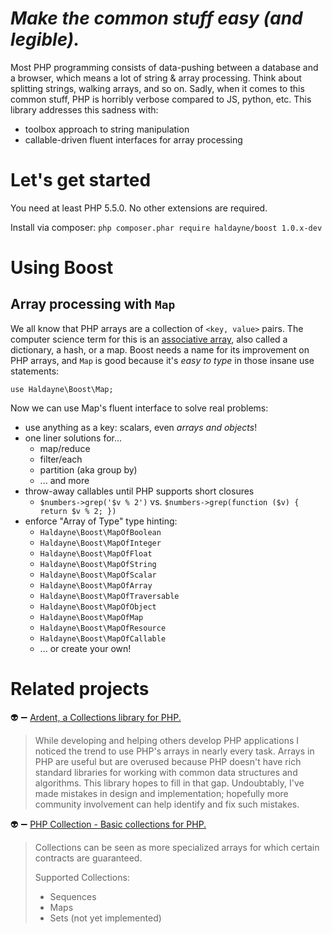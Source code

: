 # *Make the common stuff easy (and legible).*

Most PHP programming consists of data-pushing between a database and a browser, which means a lot of string & array processing.  Think about splitting strings, walking arrays, and so on.  Sadly, when it comes to this common stuff, PHP is horribly verbose compared to JS, python, etc.  This library addresses this sadness with:

* toolbox approach to string manipulation
* callable-driven fluent interfaces for array processing

# Let's get started

You need at least PHP 5.5.0.  No other extensions are required.

Install via composer: `php composer.phar require haldayne/boost 1.0.x-dev`

# Using Boost

## Array processing with `Map`

We all know that PHP arrays are a collection of `<key, value>` pairs.  The computer science term for this is an [associative array](https://en.wikipedia.org/wiki/Associative_array), also called a dictionary, a hash, or a map.  Boost needs a name for its improvement on PHP arrays, and `Map` is good because it's *easy to type* in those insane use statements:

    use Haldayne\Boost\Map;

Now we can use Map's fluent interface to solve real problems:

* use anything as a key: scalars, even *arrays and objects*!
* one liner solutions for...
   * map/reduce
   * filter/each
   * partition (aka group by)
   * ... and more
* throw-away callables until PHP supports short closures
   * `$numbers->grep('$v % 2')` vs.
     `$numbers->grep(function ($v) { return $v % 2; })`
* enforce "Array of Type" type hinting:
   * `Haldayne\Boost\MapOfBoolean`
   * `Haldayne\Boost\MapOfInteger`
   * `Haldayne\Boost\MapOfFloat`
   * `Haldayne\Boost\MapOfString`
   * `Haldayne\Boost\MapOfScalar`
   * `Haldayne\Boost\MapOfArray`
   * `Haldayne\Boost\MapOfTraversable`
   * `Haldayne\Boost\MapOfObject`
   * `Haldayne\Boost\MapOfMap`
   * `Haldayne\Boost\MapOfResource`
   * `Haldayne\Boost\MapOfCallable`
   * ... or create your own!

# Related projects

:alien: :heavy_minus_sign: [Ardent, a Collections library for PHP.](https://github.com/morrisonlevi/Ardent)

> While developing and helping others develop PHP applications I noticed the trend to use PHP's arrays in nearly every task. Arrays in PHP are useful but are overused because PHP doesn't have rich standard libraries for working with common data structures and algorithms. This library hopes to fill in that gap. Undoubtably, I've made mistakes in design and implementation; hopefully more community involvement can help identify and fix such mistakes.


:alien: :heavy_minus_sign: [PHP Collection - Basic collections for PHP.](http://jmsyst.com/libs/PHP-Collection)

> Collections can be seen as more specialized arrays for which certain contracts are guaranteed.
>
> Supported Collections:
> * Sequences
> * Maps
> * Sets (not yet implemented)
